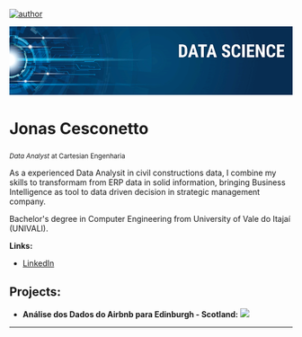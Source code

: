 [![author](https://img.shields.io/badge/author-jonascesconetto-red.svg)](https://www.linkedin.com/in/jonascesconetto) 
<!--[![](https://img.shields.io/badge/python-3.7+-blue.svg)](https://www.python.org/downloads/release/python-365/) 
[![GPLv3 license](https://img.shields.io/badge/License-GPLv3-blue.svg)](http://perso.crans.org/besson/LICENSE.html) 
[![contributions welcome](https://img.shields.io/badge/contributions-welcome-brightgreen.svg?style=flat)](https://github.com/carlosfab/data_science/issues) -->

<p align="center">
  <img src="_img/banner.png" >
</p>

# Jonas Cesconetto
<sub>*Data Analyst* at Cartesian Engenharia</sub>

As a experienced Data Analysit in civil constructions data, I combine my skills to transformam from ERP data in solid information, bringing Business Intelligence as tool to data driven decision in strategic management company.

Bachelor's degree in Computer Engineering from University of Vale do Itajaí (UNIVALI). 

<!-- **Background in:** P, Machine Learning, Space Operations and Mathematical Optimisation. -->

**Links:**
<!-- * [Blog]() -->
* [LinkedIn](https://www.linkedin.com/in/jonascesconetto)
<!-- * [Medium](https://www.medium.com) -->


## Projects: 
* **Análise dos Dados do Airbnb para Edinburgh - Scotland:** [![](https://img.shields.io/badge/Link-blue.svg)](https://github.com/jonascesconetto/data_science/blob/main/Analisando_os_Dados_do_Airbnb_(Edinburgh_Scotland).ipynb) 


<!-- * **Como Implementar Regressão Linear com Python:** https://bit.ly/2Li5pzY -->
<!-- * **Data Science: Investigando o naufrágio do Titanic:** https://bit.ly/2Ubr5SH -->
---
